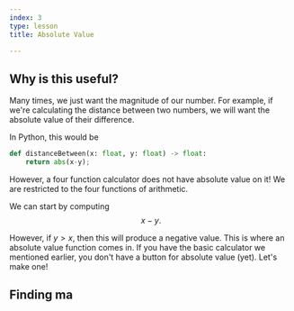 ```yaml
---
index: 3
type: lesson
title: Absolute Value

---
```


## Why is this useful?

Many times, we just want the magnitude of our number. For example, if we're calculating the distance between two numbers, we will want the absolute value of their difference.

In Python, this would be
```python
def distanceBetween(x: float, y: float) -> float:
	return abs(x-y);

```
However, a four function calculator does not have absolute value on it! We are restricted to the four functions of arithmetic.

We can start by computing $$x-y.$$

However, if $y>x$, then this will produce a negative value. This is where an absolute value function comes in. If you have the basic calculator we mentioned earlier, you don't have a button for absolute value (yet). Let's make one!

## Finding ma


<!--stackedit_data:
eyJoaXN0b3J5IjpbOTk5NjI4Mzc3LC01NTM3NTM5MDcsNjE4OD
gyNDM1LDE4ODcwODg2ODNdfQ==
-->